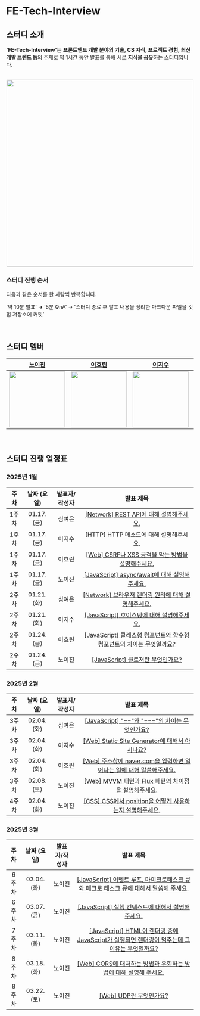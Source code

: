 # FE-Tech-Interview

<div id="1"></div>

## 스터디 소개

<b>'FE-Tech-Interview'</b>는 **프론트엔드 개발 분야의 기술, CS 지식, 프로젝트 경험, 최신 개발 트렌드 등**의 주제로 약 1시간 동안 발표를 통해 서로 **지식을 공유**하는 스터디입니다.

<br />
<div align="center">
<img width="502" src="https://github.com/user-attachments/assets/0bce5489-61ce-4d56-a213-2e7bc57145a3" />
</div>

### 스터디 진행 순서

다음과 같은 순서를 한 사람씩 반복합니다.

'약 10분 발표' ➜ '5분 QnA' ➜ '스터디 종료 후 발표 내용을 정리한 마크다운 파일을 깃헙 저장소에 커밋'

<br />


<div id="2"></div>

## 스터디 멤버

|                [노이진](https://github.com/leejin-rho)                 |                 [이효린](https://github.com/hyorish03)                 |                 [이지수](https://github.com/jissssu)                 |                 [심여은](https://github.com/ongheong)                 |
| :--------------------------------------------------------------------: | :--------------------------------------------------------------------: | :----------------------------------------------------------------------: | :-----------------------------------------------------------------: |
| <img src="https://github.com/leejin-rho.png" width="150" height="150"> | <img src="https://github.com/hyorish03.png" width="150" height="150" > | <img src="https://github.com/jissssu.png" width="150" height="150" > | <img src="https://github.com/ongheong.png" width="150" height="150" > |

<br />

<div id="3"></div>

## 스터디 진행 일정표

### 2025년 1월

|  주차  | 날짜 (요일) | 발표자/작성자 |                                               발표 제목                                                |
| :---------: | :---------: | :-----------: | :----------------------------------------------------------------------------------------------------: |
| 1주차 | 01.17. (금) |    심여은     |       [[Network] REST API에 대해 설명해주세요.](https://github.com/FE-CITYR0CK/FE-Tech-Interview/blob/main/HTTP/REST%20API%EC%97%90%20%EB%8C%80%ED%95%B4%20%EC%84%A4%EB%AA%85%ED%95%B4%EC%A3%BC%EC%84%B8%EC%9A%94..md)   |
| 1주차 | 01.17. (금) |    이지수     |       [HTTP] HTTP 메소드에 대해 설명해주세요.    |
| 1주차 | 01.17. (금) |    이효린     |       [[Web] CSRF나 XSS 공격을 막는 방법을 설명해주세요.](https://github.com/FE-CITYR0CK/FE-Tech-Interview/blob/main/HTTP/CSRF%EB%82%98%20XSS%20%EA%B3%B5%EA%B2%A9%EC%9D%84%20%EB%A7%89%EB%8A%94%20%EB%B0%A9%EB%B2%95%EC%9D%84%20%EC%84%A4%EB%AA%85%ED%95%B4%EC%A3%BC%EC%84%B8%EC%9A%94..md)   |
| 1주차 | 01.17. (금) |    노이진     |       [[JavaScript] async/await에 대해 설명해주세요.](https://github.com/FE-CITYR0CK/FE-Tech-Interview/blob/main/JavaScript/async%2C%20await%EC%97%90%20%EB%8C%80%ED%95%B4%20%EC%84%A4%EB%AA%85%ED%95%B4%EC%A3%BC%EC%84%B8%EC%9A%94..md)   |
| 2주차 | 01.21. (화) |    심여은     |       [[Network] 브라우저 렌더링 원리에 대해 설명해주세요.](https://github.com/FE-CITYR0CK/FE-Tech-Interview/blob/main/Web/%EB%B8%8C%EB%9D%BC%EC%9A%B0%EC%A0%80%EC%9D%98%20%EB%A0%8C%EB%8D%94%EB%A7%81%20%EC%9B%90%EB%A6%AC%EC%97%90%20%EB%8C%80%ED%95%B4%20%EC%84%A4%EB%AA%85%ED%95%B4%EB%B3%B4%EC%84%B8%EC%9A%94.md)   |
| 2주차 | 01.21. (화) |    이지수     |       [[JavaScript] 호이스팅에 대해 설명해주세요.](https://github.com/FE-CITYR0CK/FE-Tech-Interview/blob/main/JavaScript/%ED%98%B8%EC%9D%B4%EC%8A%A4%ED%8C%85%EC%97%90%20%EB%8C%80%ED%95%B4%20%EC%84%A4%EB%AA%85%ED%95%B4%EC%A3%BC%EC%84%B8%EC%9A%94.md)   |
| 2주차 | 01.24. (금) |    이효린     |       [[JavaScript] 클래스형 컴포넌트와 함수형 컴포넌트의 차이는 무엇일까요?](https://github.com/FE-CITYR0CK/FE-Tech-Interview/blob/main/JavaScript/%ED%81%B4%EB%9E%98%EC%8A%A4%ED%98%95%20%EC%BB%B4%ED%8F%AC%EB%84%8C%ED%8A%B8%EC%99%80%20%ED%95%A8%EC%88%98%ED%98%95%20%EC%BB%B4%ED%8F%AC%EB%84%8C%ED%8A%B8%EC%9D%98%20%EC%B0%A8%EC%9D%B4%EB%8A%94%20%EB%AC%B4%EC%97%87%EC%9D%BC%EA%B9%8C%EC%9A%94%3F.md)   |
| 2주차 | 01.24. (금) |    노이진     |       [[JavaScript] 클로저란 무엇인가요?](https://github.com/FE-CITYR0CK/FE-Tech-Interview/blob/main/JavaScript/%ED%81%B4%EB%A1%9C%EC%A0%80%EB%9E%80%20%EB%AC%B4%EC%97%87%EC%9D%B8%EA%B0%80%EC%9A%94%3F.md)   |


### 2025년 2월

|  주차  | 날짜 (요일) | 발표자/작성자 |                                               발표 제목                                                |
| :---------: | :---------: | :-----------: | :----------------------------------------------------------------------------------------------------: |
| 3주차 | 02.04. (화) |    심여은     |       [[JavaScript] "=="와 "==="의 차이는 무엇인가요?](https://github.com/FE-CITYR0CK/FE-Tech-Interview/blob/main/JavaScript/%22%3D%3D%22%EC%99%80%20%22%3D%3D%3D%22%EC%9D%98%20%EC%B0%A8%EC%9D%B4%EB%8A%94%20%EB%AC%B4%EC%97%87%EC%9D%B8%EA%B0%80%EC%9A%94%3F.md)   |
| 3주차 | 02.04. (화) |    이지수     |       [[Web] Static Site Generator에 대해서 아시나요?](https://github.com/FE-CITYR0CK/FE-Tech-Interview/blob/main/Web/Static%20Site%20Generator%EC%97%90%20%EB%8C%80%ED%95%B4%EC%84%9C%20%EC%95%84%EC%8B%9C%EB%82%98%EC%9A%94%3F.md)   |
| 3주차 | 02.04. (화) |    이효린     |       [[Web] 주소창에 naver.com을 입력하면 일어나는 일에 대해 말씀해주세요.](https://github.com/FE-CITYR0CK/FE-Tech-Interview/blob/main/Web/%EC%A3%BC%EC%86%8C%EC%B0%BD%EC%97%90%20naver.com%EC%9D%84%20%EC%9E%85%EB%A0%A5%ED%95%98%EB%A9%B4%20%EC%9D%BC%EC%96%B4%EB%82%98%EB%8A%94%20%EC%9D%BC%EC%97%90%20%EB%8C%80%ED%95%B4%20%EB%A7%90%EC%94%80%ED%95%B4%EC%A3%BC%EC%84%B8%EC%9A%94..md)   |
| 3주차 | 02.08. (토) |    노이진     |       [[Web] MVVM 패턴과 Flux 패턴의 차이점을 설명해주세요.](https://github.com/FE-CITYR0CK/FE-Tech-Interview/blob/main/Web/MVVM%20%ED%8C%A8%ED%84%B4%EA%B3%BC%20Flux%20%ED%8C%A8%ED%84%B4%EC%9D%98%20%EC%B0%A8%EC%9D%B4%EC%A0%90%EC%9D%84%20%EC%84%A4%EB%AA%85%ED%95%B4%EC%A3%BC%EC%84%B8%EC%9A%94..md)   |
| 4주차 | 02.04. (화) |    노이진     |       [[CSS] CSS에서 position을 어떻게 사용하는지 설명해주세요.](https://github.com/FE-CITYR0CK/FE-Tech-Interview/blob/main/CSS/CSS%EC%97%90%EC%84%9C%20position%EC%9D%84%20%EC%96%B4%EB%96%BB%EA%B2%8C%20%EC%82%AC%EC%9A%A9%ED%95%98%EB%8A%94%EC%A7%80%20%EC%84%A4%EB%AA%85%ED%95%B4%EC%A3%BC%EC%84%B8%EC%9A%94..md)   |


### 2025년 3월

|  주차  | 날짜 (요일) | 발표자/작성자 |                                               발표 제목                                                |
| :---------: | :---------: | :-----------: | :----------------------------------------------------------------------------------------------------: |
| 6주차 | 03.04. (화) |    노이진     |       [[JavaScript] 이벤트 루프, 마이크로태스크 큐와 매크로 태스크 큐에 대해서 말씀해 주세요.](https://github.com/FE-CITYR0CK/FE-Tech-Interview/blob/main/JavaScript)   |
| 6주차 | 03.07. (금) |    노이진     |       [[JavaScript] 실행 컨텍스트에 대해서 설명해 주세요.](https://github.com/FE-CITYR0CK/FE-Tech-Interview/blob/main/JavaScript)   |
| 7주차 | 03.11. (화) |    노이진     |       [[JavaScript] HTML이 렌더링 중에 JavaScript가 실행되면 렌더링이 멈추는데 그 이유는 무엇일까요?](https://github.com/FE-CITYR0CK/FE-Tech-Interview/blob/main/JavaScript)   |
| 8주차 | 03.18. (화) |    노이진     |       [[Web] CORS에 대처하는 방법과 우회하는 방법에 대해 설명해 주세요.](https://github.com/FE-CITYR0CK/FE-Tech-Interview/blob/main/Web)   |
| 8주차 | 03.22. (토) |    노이진     |       [[Web] UDP란 무엇인가요?](https://github.com/FE-CITYR0CK/FE-Tech-Interview/blob/main/Web)   |
